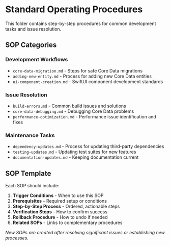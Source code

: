 # Standard Operating Procedures

This folder contains step-by-step procedures for common development tasks and issue resolution.

## SOP Categories

### Development Workflows
- `core-data-migration.md` - Steps for safe Core Data migrations
- `adding-new-entity.md` - Process for adding new Core Data entities
- `ui-component-creation.md` - SwiftUI component development standards

### Issue Resolution
- `build-errors.md` - Common build issues and solutions
- `core-data-debugging.md` - Debugging Core Data problems
- `performance-optimization.md` - Performance issue identification and fixes

### Maintenance Tasks
- `dependency-updates.md` - Process for updating third-party dependencies
- `testing-updates.md` - Updating test suites for new features
- `documentation-updates.md` - Keeping documentation current

## SOP Template
Each SOP should include:
1. **Trigger Conditions** - When to use this SOP
2. **Prerequisites** - Required setup or conditions
3. **Step-by-Step Process** - Ordered, actionable steps
4. **Verification Steps** - How to confirm success
5. **Rollback Procedure** - How to undo if needed
6. **Related SOPs** - Links to complementary procedures

*New SOPs are created after resolving significant issues or establishing new processes.*